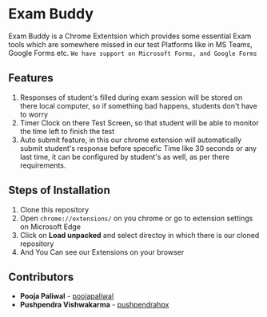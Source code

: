 # Exam Buddy
Exam Buddy is a Chrome Extentsion which provides some essential Exam tools which are somewhere missed in our test Platforms like in MS Teams, Google Forms etc.
``` We have support on Microsoft Forms, and Google Forms ```
## Features
1. Responses of student's filled during exam session will be stored on there local computer, so if something bad happens, students don't have to worry
2. Timer Clock on there Test Screen, so that student will be able to monitor the time left to finish the test
3. Auto submit feature, in this our chrome extension will automatically submit student's response before specefic Time like 30 seconds or any last time, it can be configured by student's as well, as per there requirements.

## Steps of Installation
1. Clone this repository
2. Open ``` chrome://extensions/ ``` on you chrome or go to extension settings on Microsoft Edge
3. Click on **Load unpacked** and select directoy in which there is our cloned repository
4. And You Can see our Extensions on your browser



## Contributors
* **Pooja Paliwal** - [poojapaliwal](https://github.com/poojapaliwal)
* **Pushpendra Vishwakarma** - [pushpendrahpx](https://github.com/Pushpendrahpx)